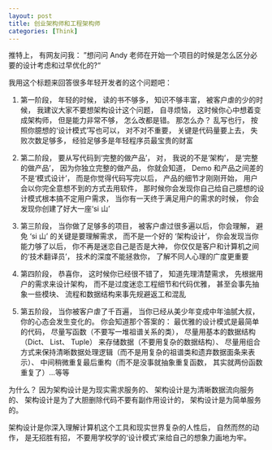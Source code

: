 ```yaml
---
layout: post
title: 创业架构师和工程架构师
categories: [Think]
---
```


推特上， 有网友问我： ”想问问 Andy 老师在开始一个项目的时候是怎么区分必要的设计考虑和过早优化的?“

我用这个标题来回答很多年轻开发者的这个问题吧：

1. 第一阶段， 年轻的时候， 读的书不够多， 知识不够丰富， 被客户虐的少的时候， 我建议大家不要想架构设计这个问题， 自寻烦恼， 这时候你心中想着变成架构师， 但是能力非常不够， 怎么改都是错。 那怎么办？ 乱写也行， 按照你臆想的‘设计模式’写也可以， 对不对不重要， 关键是代码量要上去， 失败次数足够多， 经验足够多是年轻程序员最宝贵的财富

2. 第二阶段， 要从写代码到‘完整的做产品’， 对， 我说的不是‘架构’， 是‘完整的做产品’， 因为你独立完整的做产品， 你就会知道， Demo 和产品之间差的不是‘模式设计’， 而是你觉得代码写完以后， 产品的细节才刚刚开始， 用户会以你完全意想不到的方式去用软件， 那时候你会发现你自己给自己臆想的设计模式根本搞不定用户需求， 当你有一天终于满足用户的需求的时候， 你会发现你创建了好大一座‘si 山’

3. 第三阶段， 当你做了足够多的项目， 被客户虐过很多遍以后， 你会理解， 避免 ‘si 山’ 的关键是要理解需求， 而不是一个好的 ‘架构设计’， 你会发现当你能力够了以后， 你不再是迷恋自己是否是大神， 你仅仅是客户和计算机之间的‘技术翻译员’， 技术的深度不能拯救你， 了解不同人心理的广度更重要

4. 第四阶段， 恭喜你， 这时候你已经很不错了， 知道先理清楚需求， 先根据用户的需求来设计架构， 而不是过度迷恋工程细节和代码优雅， 甚至会事先抽象一些模块、 流程和数据结构来事先规避返工和混乱

5. 第五阶段， 当你被客户虐了千百遍， 当你已经从美少年变成中年油腻大叔， 你的心态会发生变化的。 你会知道那个答案的： 最优雅的设计模式是最简单的代码， 尽量写函数（不要写一堆祖谱关系的类）， 尽量用基本的数据结构（Dict、 List、 Tuple） 来存储数据（不要用复杂的数据结构）、 尽量用组合方式来保持清晰数据处理逻辑（而不是用复杂的祖谱类和遗弃数据面条来表示）、 中间稍微重复最后重构（而不是没事就抽象重复函数， 其实就两份函数重复了）...等等

为什么？ 因为架构设计是为现实需求服务的、 架构设计是为清晰数据流向服务的、 架构设计是为了大胆删除代码不要有副作用设计的， 架构设计是为简单服务的。

架构设计是你深入理解计算机这个工具和现实世界复杂的人性后， 自然而然的动作， 是无招胜有招， 不要用学校学的‘设计模式’来给自己的想象力画地为牢。